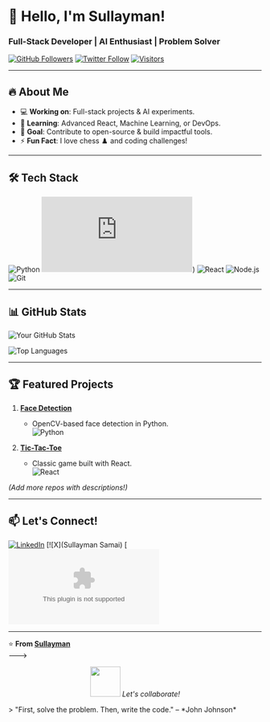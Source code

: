 # 👋 Hello, I'm Sullayman!  
### **Full-Stack Developer | AI Enthusiast | Problem Solver**  

[![GitHub Followers](https://img.shields.io/github/followers/sullayman1?style=social)](https://github.com/sullayman1)
[![Twitter Follow](https://img.shields.io/twitter/follow/yourhandle?style=social)](https://twitter.com/yourhandle)
[![Visitors](https://visitor-badge.laobi.icu/badge?page_id=sullayman1.sullayman1)](https://github.com/sullayman1)

---

## 🔥 About Me  
- 💻 **Working on**: Full-stack projects & AI experiments.  
- 🌱 **Learning**: Advanced React, Machine Learning, or DevOps.  
- 🎯 **Goal**: Contribute to open-source & build impactful tools.  
- ⚡ **Fun Fact**: I love chess ♟️ and coding challenges!  

---

## 🛠️ Tech Stack  
![Python](https://img.shields.io/badge/-Python-3776AB?logo=python&logoColor=white)
![HTML,CSS,JSON,NODE.JS,JavaScript](https://sullayman1.github.io/wdd230/index.html))
![React](https://img.shields.io/badge/-React-61DAFB?logo=react&logoColor=black)
![Node.js](https://img.shields.io/badge/-Node.js-339933?logo=node.js&logoColor=white)
![Git](https://img.shields.io/badge/-Git-F05032?logo=git&logoColor=white)

---

## 📊 GitHub Stats  
![Your GitHub Stats](https://github-readme-stats.vercel.app/api?username=sullayman1&show_icons=true&theme=radical)  

![Top Languages](https://github-readme-stats.vercel.app/api/top-langs/?username=sullayman1&layout=compact&theme=dark)  

---

## 🏆 Featured Projects  
1. **[Face Detection](https://github.com/sullayman1/Face-Detection)**  
   - OpenCV-based face detection in Python.  
   ![Python](https://img.shields.io/badge/-Python-3776AB?logo=python)  

2. **[Tic-Tac-Toe](https://github.com/sullayman1/Tic-Tac-Toe)**  
   - Classic game built with React.  
   ![React](https://img.shields.io/badge/-React-61DAFB?logo=react)  

*(Add more repos with descriptions!)*  

---

## 📫 Let's Connect!  
[![LinkedIn]([https://img.shields.io/badge/-LinkedIn-0077B5?logo=linkedin)](https://linkedin.com/in/yourprofil](https://www.linkedin.com/in/sullayman-junior-samai-394839182?lipi=urn%3Ali%3Apage%3Ad_flagship3_profile_view_base_contact_details%3BfOpJ%2BnicRTuekiCBZLowXg%3D%3D)e)
[![X](Sullayman Samai)
[![Gmail](Sullaymansamai31@gmail.com)

---

⭐ **From [Sullayman](https://github.com/sullayman1)**  
--->
<p align="center">
  <img src="https://media.giphy.com/media/LnQjpWaON8nhr21vNW/giphy.gif" width="60">  
  <em>Let's collaborate!</em>
</p>
> "First, solve the problem. Then, write the code." – *John Johnson*  
